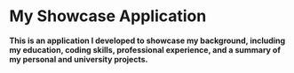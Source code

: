 # My Showcase Application

**This is an application I developed to showcase my background, including my education, coding skills, professional experience, and a summary of my personal and university projects.**
